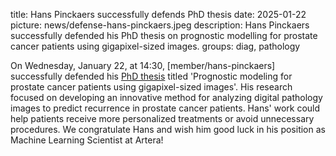 title: Hans Pinckaers successfully defends PhD thesis
date: 2025-01-22
picture: news/defense-hans-pinckaers.jpeg
description: Hans Pinckaers successfully defended his PhD thesis on prognostic modelling for prostate cancer patients using gigapixel-sized images.
groups: diag, pathology

On Wednesday, January 22, at 14:30, [member/hans-pinckaers] successfully defended his [PhD thesis](https://repository.ubn.ru.nl/handle/2066/313553) titled 'Prognostic modeling for prostate cancer patients using gigapixel-sized images'. His research focused on developing an innovative method for analyzing digital pathology images to predict recurrence in prostate cancer patients. Hans' work could help patients receive more personalized treatments or avoid unnecessary procedures. We congratulate Hans and wish him good luck in his position as Machine Learning Scientist at Artera!
